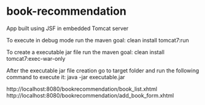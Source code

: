 # book-recommendation
App built using JSF in embedded Tomcat server

To execute in debug mode run the maven goal: clean install tomcat7:run

To create a executable jar file run the maven goal: clean install tomcat7:exec-war-only

After the executable jar file creation go to target folder and run the following command to execute it: java -jar executable.jar

http://localhost:8080/bookrecommendation/book_list.xhtml
http://localhost:8080/bookrecommendation/add_book_form.xhtml